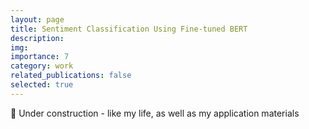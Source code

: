 ```yaml
---
layout: page
title: Sentiment Classification Using Fine-tuned BERT
description: 
img: 
importance: 7
category: work
related_publications: false
selected: true
---
```

🚧 Under construction - like my life, as well as my application materials 